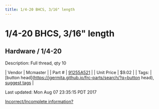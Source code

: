 ```yaml
---
title: 1/4-20 BHCS, 3/16" length
---
```


# 1/4-20 BHCS, 3/16" length
## Hardware / 1/4-20
Description: 	Full thread, qty 10 

| Vendor | Mcmaster | 
| Part # | [91255A521](https://www.mcmaster.com/#91255A521) | 
| Unit Price | $9.02 | 
| Tags: | [button head](https://jgermita.github.io/frc-parts/search/?q=button head), [suggest tags](https://docs.google.com/forms/d/e/1FAIpQLSeWyY8v3RgOty-MyWmh9U0iivNYN_molChYyS-0U-o-kOAv_g/viewform) | 

Last updated: Mon Aug 07 23:35:15 PDT 2017

 [Incorrect/Incomplete information?](https://docs.google.com/forms/d/e/1FAIpQLSeWyY8v3RgOty-MyWmh9U0iivNYN_molChYyS-0U-o-kOAv_g/viewform)